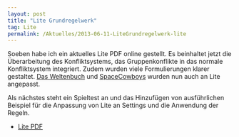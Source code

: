 ```yaml
---
layout: post
title: "Lite Grundregelwerk"
tag: Lite
permalink: /Aktuelles/2013-06-11-LiteGrundregelwerk-lite
---
```


Soeben habe ich ein aktuelles Lite PDF online gestellt. Es beinhaltet jetzt die Überarbeitung des Konfliktsystems, das Gruppenkonflikte in das normale Konfliktsystem integriert. Zudem wurden viele Formulierungen klarer gestaltet. [Das Weltenbuch](https://lite.jcgames.de/Settings/Das_Weltenbuch/) und [SpaceCowboys](https://lite.jcgames.de/Settings/SpaceCowboys/) wurden nun auch an Lite angepasst.

Als nächstes steht ein Spieltest an und das Hinzufügen von ausführlichen Beispiel für die Anpassung von Lite an Settings und die Anwendung der Regeln.

- [Lite PDF](https://lite.jcgames.de/Publikationen/)
